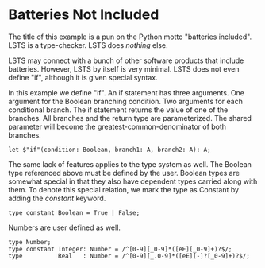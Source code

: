 # Batteries Not Included

The title of this example is a pun on the Python motto "batteries included".
LSTS is a type-checker.
LSTS does *nothing* else.

LSTS may connect with a bunch of other software products that include batteries.
However, LSTS by itself is very minimal.
LSTS does not even define "if", although it is given special syntax.

In this example we define "if".
An if statement has three arguments.
One argument for the Boolean branching condition.
Two arguments for each conditional branch.
The if statement returns the value of one of the branches.
All branches and the return type are parameterized.
The shared parameter will become the greatest-common-denominator of both branches.

```lsts
let $"if"(condition: Boolean, branch1: A, branch2: A): A;
```

The same lack of features applies to the type system as well.
The Boolean type referenced above must be defined by the user.
Boolean types are somewhat special in that they also have dependent types carried along with them.
To denote this special relation, we mark the type as Constant by adding the *constant* keyword.

```lsts
type constant Boolean = True | False;
```

Numbers are user defined as well.

```lsts
type Number;
type constant Integer: Number = /^[0-9][_0-9]*([eE][_0-9]+)?$/;
type          Real   : Number = /^[0-9][_.0-9]*([eE][-]?[_0-9]+)?$/;
```
